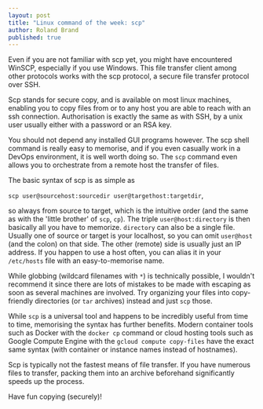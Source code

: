 ```yaml
---
layout: post
title: "Linux command of the week: scp"
author: Roland Brand
published: true
---
```


Even if you are not familiar with scp yet, you might have encountered WinSCP, especially if you use Windows.
This file transfer client among other protocols works with the scp protocol, a secure file transfer protocol over SSH.

Scp stands for secure copy, and is available on most linux machines, enabling you to copy files from or to
any host you are able to reach with an ssh connection. Authorisation is exactly the same as with SSH,
by a unix user usually either with a password or an RSA key.

You should not depend any installed GUI programs however. The scp shell command is really easy to memorise,
and if you even casually work in a DevOps environment, it is well worth doing so. The `scp` command
 even allows you to orchestrate from a remote host the transfer of files.

The basic syntax of scp is as simple as 

```scp user@sourcehost:sourcedir user@targethost:targetdir```, 

so always from source to target,
which is the intuitive order (and the same as with the 'little brother' of `scp`, `cp`). The triple `user@host:directory` is then basically all you have to memorize.
`directory` can also be a single file. Usually one of source or target is your localhost, so you can omit
`user@host` (and the colon) on that side. The other (remote) side is usually just an IP address. 
If you happen to use a host often, you can alias it in your `/etc/hosts` file with an easy-to-memorise name.

While globbing (wildcard filenames with `*`) is technically possible, I wouldn't recommend it since there
are lots of mistakes to be made with escaping as soon as several machines are involved. Try organizing your
files into copy-friendly directories (or `tar` archives) instead and just `scp` those.

While `scp` is a universal tool and happens to be incredibly useful from time to time, memorising the
syntax has further benefits. 
Modern container tools such as Docker with the `docker cp` command or cloud hosting tools such as
Google Compute Engine with the `gcloud compute copy-files` have the exact same syntax (with container 
or instance names instead of hostnames).

Scp is typically not the fastest means of file transfer. If you have numerous files to transfer, packing
them into an archive beforehand significantly speeds up the process.

Have fun copying (securely)!